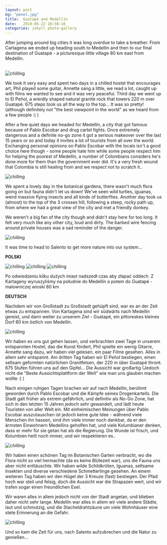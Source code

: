 ```yaml
---
layout: post
bg: "penol.jpg"
title:  Guatapé and Medellín
date:   2019-05-22 10:50:10 
categories: jekyll photo-gallery
---
```


After jumping around big cities it was long overdue to take a breather. From Cartagena we ended up heading south to Medellín and then to our final destination of Guatapé - a picturesque little village 80 km east from Medellín. <br><br>

![chilling](/assets/images/posts/guatape-medellin/1.jpg)

We took it very easy and spent two days in a chilled hostel that encourages art, Phil played some guitar, Annette sang a little, we read a lot, caught up with films we wanted to see and it was very peaceful. Third day we went up to El Peñol, a wierdly shaped natural granite rock that towers 220 m over Guatapé. 675 steps took us all the way to the top... It was so pretty! (although definitely not "the best viewpoint in the world" as we heard from a few people :) )

After a few quiet days we headed for Medellín, a city that got famous because of Pablo Escobar and drug cartel fights. Once extremely dangerous and a definite no-go zone it got a serious makeover over the last 15 years or so and today it invites a lot of tourists from all over the world. Exchanging personal opinions on Pablo Escobar with the locals isn't a good choice here though - some people hate him while some people respect him for helping the poorest of Medellín, a number of Colombians considers he's done more for them than the government ever did. It's a very fresh wound that Colombia is still healing from and we respect not to scratch it..

![chilling](/assets/images/posts/guatape-medellin/4.jpg)


We spent a lovely day in the botanical gardens, there wasn't much flora going on but fauna didn't let us down! We've seen wild turtles, iguanas, weird massive flying insects and all kinds of butterflies. Another day took us (almost) to the top of the 3 crosses hill, following a steep, rocky path up, from where we had a great view of the city and met a friendly donkey.

We weren't a big fan of the city though and didn't stay here for too long. It felt very much like any other city, loud and dirty. The barbed wire fencing around private houses was a sad reminder of the danger. 

![chilling](/assets/images/posts/guatape-medellin/7.jpg)


It was time to head to Salento to get more nature into our system...

<b>POLSKI</b>

![chilling](/assets/images/posts/guatape-medellin/2.jpg)
![chilling](/assets/images/posts/guatape-medellin/5.jpg)
![chilling](/assets/images/posts/guatape-medellin/8.jpg)

Po odwiedzeniu kilku dużych miast nadszedł czas aby złapać oddech. Z Kartageny wyruszyliśmy na południe do Medellín a potem do Guatapé - malowniczej wioski 80 km


<b>DEUTSCH</b>

Nachdem wir von Großstadt zu Großstadt gehüpft sind, war es an der Zeit etwas zu entspannen. Von Kartagena sind wir südwärts nach Medellín gereist, und dann weiter zu unserem Ziel - Guatapé, ein pittoreskes kleines Dorf 80 km östlich von Medellín.

![chilling](/assets/images/posts/guatape-medellin/3.jpg)

Wir haben es uns gut gehen lassen, und verbrachten zwei Tage in unserem entspannten Hostel, das die Kunst fördert, Phil spielte ein wenig Gitarre, Annette sang dazu, wir haben viel gelesen, ein paar Filme gesehen. Alles in allem sehr entspannt. Am dritten Tag haben wir El Peñol bestiegen, einen seltsam geformten natürlichen Granitfelsen, der 220 m über Guatapé thront. 675 Stufen führen uns auf den Gipfel... Die Aussicht war großartig (Jedoch nicht die "Beste Aussichtsplattform der Welt" wie man uns glauben machen wollte :) )

Nach einigen ruhigen Tagen brachen wir auf nach Medellín, berühmt geworden durch Pablo Escobar und die Kämpfe seines Drogenkartells. Die Stadt galt früher als extrem gefährlich, und definitiv als No-Go Zone, hat sich in den letzten 15 Jahren jedoch sehr gewandelt, und lädt heute Touristen von aller Welt ein. Mit einheimischen Meinungen über Pablo Escobar auszutauschen ist jedoch keine gute Idee - während viele Menschen ihn hassen, sind ihm viele immer noch dankbar, da er den ärmsten Einwohnern Medellíns geholfen hat, und viele Kolumbianer denken, dass er mehr für sie getan hat als die Regierung. Die Wunde ist frisch, und Kolumbien heilt noch immer, und wir respektieren es..

![chilling](/assets/images/posts/guatape-medellin/6.jpg)

Wir haben einen schönen Tag im Botanischen Garten verbracht, wo die Flora nicht so viel hermachte (da es keine Blütezeit war), uns die Fauna uns aber nicht enttäuschte. Wir haben wilde Schildkröten, Iguanas, seltsame Insekten und diverse verschiedene Schmetterlinge gesehen. An einem weiteren Tag haben wir den Hügel der 3 Kreuze (fast) bestiegen. Der Pfad hoch war steil und felsig, doch die Aussicht war die Strapazen wert, und wir trafen sogar einen freundlichen Esel. 

Wir waren alles in allem jedoch nicht von der Stadt angetan, und blieben daher nicht sehr lange. Medellín war alles in allem wir viele andere Städte, laut und schmutzig, und die Stacheldrahtzäune um viele Wohnhäuser eine stete Erinnerung an die Gefahr.

![chilling](/assets/images/posts/guatape-medellin/9.jpg)

Und so kam die Zeit für uns, nach Salento aufzubrechen und die Natur zu genießen...
